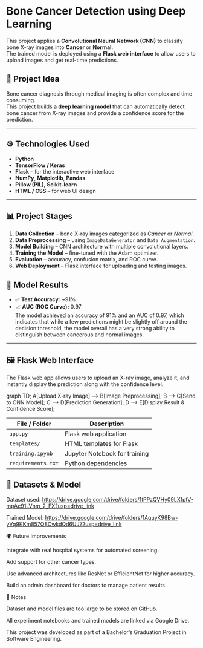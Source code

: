 # Bone Cancer Detection using Deep Learning

This project applies a **Convolutional Neural Network (CNN)** to classify bone X-ray images into **Cancer** or **Normal**.  
The trained model is deployed using a **Flask web interface** to allow users to upload images and get real-time predictions.

## 🧠 Project Idea
Bone cancer diagnosis through medical imaging is often complex and time-consuming.  
This project builds a **deep learning model** that can automatically detect bone cancer from X-ray images and provide a confidence score for the prediction.

---
## ⚙️ Technologies Used
- **Python**
- **TensorFlow / Keras**
- **Flask** – for the interactive web interface  
- **NumPy**, **Matplotlib**, **Pandas**
- **Pillow (PIL)**, **Scikit-learn**
- **HTML / CSS** – for web UI design

---
## 📊 Project Stages
1. **Data Collection** – bone X-ray images categorized as *Cancer* or *Normal*.  
2. **Data Preprocessing** – using `ImageDataGenerator` and `Data Augmentation`.  
3. **Model Building** – CNN architecture with multiple convolutional layers.  
4. **Training the Model** – fine-tuned with the Adam optimizer.  
5. **Evaluation** – accuracy, confusion matrix, and ROC curve.  
6. **Web Deployment** – Flask interface for uploading and testing images.

## 🧪 Model Results
- ✅ **Test Accuracy:** ~91%  
- 📈 **AUC (ROC Curve):** 0.97  
The model achieved an accuracy of 91% and an AUC of 0.97, which indicates that while a few predictions might be slightly off around the decision threshold, the model overall has a very strong ability to distinguish between cancerous and normal images.

---
## 🖼️ Flask Web Interface
The Flask web app allows users to upload an X-ray image, analyze it, and instantly display the prediction along with the confidence level.

graph TD;
    A[Upload X-ray Image] --> B[Image Preprocessing];
    B --> C[Send to CNN Model];
    C --> D[Prediction Generation];
    D --> E[Display Result & Confidence Score];

| File / Folder                 | Description                   |
| ----------------------------- | ----------------------------- |
| `app.py`                      | Flask web application         |
| `templates/`                  | HTML templates for Flask      |
| `training.ipynb`              | Jupyter Notebook for training |
| `requirements.txt`            | Python dependencies           |

## 📂 Datasets & Model


Dataset used: https://drive.google.com/drive/folders/1tPPzQVHy09LXfptV-mpAc91LVnm_2_FX?usp=drive_link


Trained Model: https://drive.google.com/drive/folders/1AquyK98Bw-yVq9KKm857Q8CwkdQd6UJZ?usp=drive_link

🌍 Future Improvements

Integrate with real hospital systems for automated screening.

Add support for other cancer types.

Use advanced architectures like ResNet or EfficientNet for higher accuracy.

Build an admin dashboard for doctors to manage patient results.

🧾 Notes

Dataset and model files are too large to be stored on GitHub.

All experiment notebooks and trained models are linked via Google Drive.

This project was developed as part of a Bachelor’s Graduation Project in Software Engineering.
